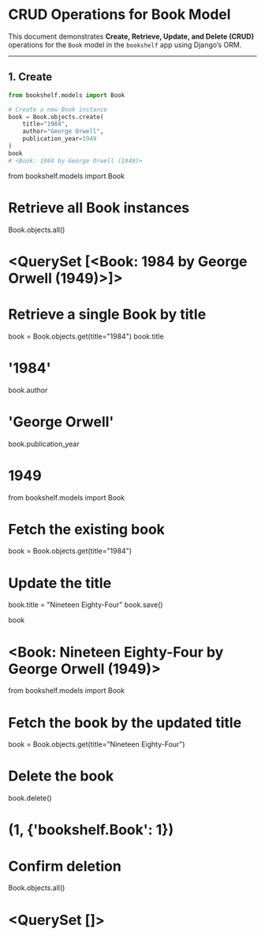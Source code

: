 # CRUD Operations for Book Model

This document demonstrates **Create, Retrieve, Update, and Delete (CRUD)** operations for the `Book` model in the `bookshelf` app using Django’s ORM.

---

## 1. Create

```python
from bookshelf.models import Book

# Create a new Book instance
book = Book.objects.create(
    title="1984",
    author="George Orwell",
    publication_year=1949
)
book
# <Book: 1984 by George Orwell (1949)>

```

from bookshelf.models import Book

# Retrieve all Book instances

Book.objects.all()

# <QuerySet [<Book: 1984 by George Orwell (1949)>]>

# Retrieve a single Book by title

book = Book.objects.get(title="1984")
book.title

# '1984'

book.author

# 'George Orwell'

book.publication_year

# 1949

from bookshelf.models import Book

# Fetch the existing book

book = Book.objects.get(title="1984")

# Update the title

book.title = "Nineteen Eighty-Four"
book.save()

book

# <Book: Nineteen Eighty-Four by George Orwell (1949)>

from bookshelf.models import Book

# Fetch the book by the updated title

book = Book.objects.get(title="Nineteen Eighty-Four")

# Delete the book

book.delete()

# (1, {'bookshelf.Book': 1})

# Confirm deletion

Book.objects.all()

# <QuerySet []>
